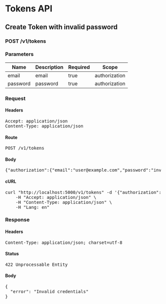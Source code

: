 # Tokens API

## Create Token with invalid password

### POST /v1/tokens

### Parameters

| Name | Description | Required | Scope |
|------|-------------|----------|-------|
| email | email | true | authorization |
| password | password | true | authorization |

### Request

#### Headers

<pre>Accept: application/json
Content-Type: application/json</pre>

#### Route

<pre>POST /v1/tokens</pre>

#### Body

<pre>{"authorization":{"email":"user@example.com","password":"invalid"}}</pre>

#### cURL

<pre class="request">curl &quot;http://localhost:5000/v1/tokens&quot; -d &#39;{&quot;authorization&quot;:{&quot;email&quot;:&quot;user@example.com&quot;,&quot;password&quot;:&quot;invalid&quot;}}&#39; -X POST \
	-H &quot;Accept: application/json&quot; \
	-H &quot;Content-Type: application/json&quot; \
	-H &quot;Lang: en&quot;</pre>

### Response

#### Headers

<pre>Content-Type: application/json; charset=utf-8</pre>

#### Status

<pre>422 Unprocessable Entity</pre>

#### Body

<pre>{
  "error": "Invalid credentials"
}</pre>
